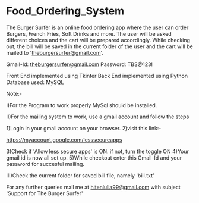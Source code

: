 # Food_Ordering_System
The Burger Surfer is an online food ordering app where the user can order Burgers, French Fries, Soft Drinks and more.
The user will be asked different choices and the cart will be prepared accordingly.
While checking out, the bill will be saved in the current folder of the user 
and the cart will be mailed to 'theburgersurfer@gmail.com'.

Gmail-Id: theburgersurfer@gmail.com
Password: TBS@123!

Front End implemented using Tkinter
Back End implemented using Python
Database used: MySQL

Note:-

I)For the Program to work properly MySql should be installed.


II)For the mailing system to work, use a gmail account and follow the steps

1)Login in your gmail account on your browser.
2)visit this link:-

https://myaccount.google.com/lesssecureapps

3)Check if 'Allow less secure apps' is ON. if not, turn the toggle ON
4)Your gmail id is now all set up.
5)While checkout enter this Gmail-Id and your password for succesful mailing.


III)Check the current folder for saved bill file, namely 'bill.txt'

For any further queries
mail me at hitenlulla99@gmail.com with subject 'Support for The Burger Surfer'
